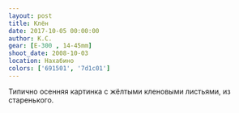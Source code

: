 ```yaml
---
layout: post
title: Клён
date: 2017-10-05 00:00:00
author: К.С.
gear: [E-300 , 14-45mm]
shoot_date: 2008-10-03
location: Нахабино
colors: ['691501', '7d1c01']
---
```

Типично осенняя картинка с жёлтыми кленовыми листьями, из старенького.
